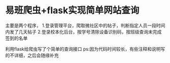 # 易班爬虫+flask实现简单网站查询
主要是两个程序，
1.登录管理平台，爬取微社区中的帖子，判断指定人员一段时间内发了几天帖子
2.登录校本化后台，按学号清除设备识别码，按班级查询未完成签到的名单

利用flask给爬虫写了个简单的查询接口
ps:因为代码时间较长，有些注释和说明写的不详细，之后会随缘补充
